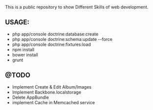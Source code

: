 This is a public repository to show Different Skills of web development.


USAGE:
---
- php app/console doctrine:database:create
- php app/console doctrine:schema:update --force
- php app/console doctrine:fixtures:load
- npm install
- bower install
- grunt

@TODO
---
- Implement Create & Edit Album/Images
- Implement Backbone.localstorage
- Delete AppBundle
- implement Cache in Memcached service

